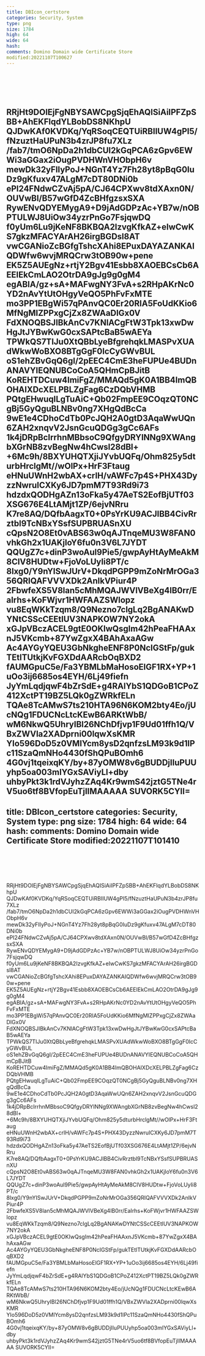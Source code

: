 ```yaml
---
title: DBIcon_certstore
categories: Security, System
type: png
size: 1784
high: 64
wide: 64
hash: 
comments: Domino Domain wide Certificate Store
modified:20221107T100627
---
```

![DBIcon_certstore][1]

[1]: data:image/png;base64,iVBORw0KGgoAAAANSUhEUgAAAEAAAABACAYAAACqaXHeAAAGv0lEQVR4nO2bC2wU
RRjHt9DOIEjFgNBYSAWCpgSjqEhAQISiAiIPFZpSBB+AhEKFlqdYLBobDS8NKhpU
QJDwKAf0KVDKq/YqRSoqCEQTUiRBIIUW4gPI5/fNzuztHaUPuN3b4zrJP8fu7XLz
/fab7/tmO6NpDa2h1dbCUI2kGqPCA6zGpv6EWWi3aGGax2iOugPVDHWnVHObpH6v
mewDk32yFIIyPoJ+NGnT4Yz7Fh28yt8pBqG0IuDz9gKfuxv47ALgM7cDT80DNi0b
ePI24FNdwCZvAj5pA/CJ64CPXwv8tdXAxn0N/OUVwBI/B57wGfD4ZcBHfgzsxSXA
RywENvQDYEMygA9+D9jAdGDPzAc+YB7w/nOBPTULWJ8UiOw34yzrPnGo7FsjqwDQ
f0yUm6Lu9jKeNF8BKBQA2IzvgKfkAZ+eIwCwKS7gkzMFACYArAH26irgBGDsl8AT
vwCGANioZcBGfgTshcXAhi8EPuxDAYAZANKAIQDWfw6wvjMRQCrw3tOB90w+pene
EK5Z5AUEgNz+rtjY2Bgv41Esbb8XAOEBCsCb6AEEIEkCmLAO2OtrDA9gJg9g0gM4
egABIA/gz+sA+MAFwgNY3FvA+s2RHpAKrNc0YD2nAvYtUtOHgyVeQO5PhFvFxMTE
mo3PP1EBgWi57qPAnvQC0Er20RIA5FoUdKKio6MfNgMIZPPxgCjZx8ZWAaDIGx0V
FdXNOQBSJIBkAnCv7KNlACgFtW3Tpk13xwDwHgJtJYBwKwG0cxSAPtcBaB5wAEYa
TPWkQS7TIJu0XtQBbLyeBfgrehqkLMASPvXUAdWkwWoBXO8BTgGgF0IcCyGWvBUL
oS1ehZBvGqQ6gI/2pEEC4CmE3heFUPUe4BUDnANAVYIEQNUBCoCoA5QHmCpBJitB
KoREHTDCuw4ImiFgZ/MMAQd5gK0A1BB4ImQBOHAIXDcXELPBLZgFag6CzDQbVHMB
PQtgEHwuqILgTuAiC+Qb02FmpEE9COqzQT0NCgBj5GyQguBLNBv0ng7XHgQdBcCa
9wE1e4CDhoCdTb0PcJQH2A0gtD3AqaWwUQn6ZAH2xnqvV2JsnGcuQDGg3gCc6AFs
1k4jDRpBcIrrhnMBbsoC9QfgyDRYINNg9XWAngbXGrNB8zvBegNw4hCwsl28dBl+
+6Mc9h/8BXYUHQTXjiJYvbUQFq/Ohm825y5dturbHrclgMt//wOlPx+HrF3Ftaug
eHNuUWnH2wbAX+crIH/vAWFc7p4S+PHX43DyzzNwruICXKy6JD7pmM7T93Rd9i73
hdzdxQODHgAZn13oFka5y47AeTS2EofBjUTf03XSG676E4LtAMjt1ZP/6ejvNRru
K7re8AQ/DQfbAagxT0+0PsYrKU9ACJlBB4CivRrztbl9TcNBxYSsfSUPBRUASnXU
cQpsN2O8Et0vABS63w0qAJTnqeMU3W8FAN0vhkGh2x1UAKjIoY6fu0n3V6L7JYDT
QQUgZ7c+dinP3woAul9Pie5/gwpAyHtAyMeAkM8CIV8HUDtw+FjoVoLUyIi8PT/c
8lxg0/Y9nYISwJUrV+DkqdPGPP9mZoNrMrOGa356QRIQAFVVVXDk2AnIkVPiur4P
2FbwfeXS5V8lan5cMhMQAJWVlVBeXg4lB0rr/EaIrhs+KoFWjvr1HWFAAZSWlopz
vu8EqWKkTzqm8/Q9Nezno7clgLq2BgANAKwDYNtCSScCEEtlUV3NAPKOW7NY2okA
xGJpVBczACEL9gtE0OKIwQsgIm42hPeaFHAAxnJ5VKcmb+87YwZgxX4BAhAxaAGw
Ac4AYGyYQEU3GbNkgheENF8P0NcIGStFp/gukTEtlTUtkjKvFGXDdAARcbOqBXD2
fAUMGpuC5e/Fa3YBMLbMaHosoElGF1RX+YP+1uOo3ij6685os4EYH/6Lj49fiefn
JyYmLqdjqwF4bZrSdE+g4RAlYbS1QDGoB1CPoZ412XctPT19BZ5LQk0gZWRkfELn
TQAe8TcAMwS7ts210HTA96N6KOM2bty4Eo/jUcNQg1FDUCNcLtcKEwB6ARKtWbB/
wM6NkwQ5UhryIBl26NChDfjvp1F9Ud01ffh1Q/VBxZWVla2XADprni00lqwXsKMR
YIo596DoD5z0VMlYcm8ysD2qnfzsLM93k9d1lPc11SzaQmNHo4430fShQPuBOmh6
4G0vj1tqeixqKY/by+87yOMW8v6gBUDDjIIuPUUyhp5oa003mIYGxSAViyLl+dby
uhbyPkt3k1rdVJyhzZAq4Kr9wmS42jztG5TNe4rV5uo6tf8BVfopEuTjIIMAAAAA
SUVORK5CYII=
---
title: DBIcon_certstore
categories: Security, System
type: png
size: 1784
high: 64
wide: 64
hash: 
comments: Domino Domain wide Certificate Store
modified:20221107T101410
---
![DBIcon_certstore][1]

[1]: data:image/png;base64,iVBORw0KGgoAAAANSUhEUgAAAEAAAABACAYAAACqaXHeAAAGv0lEQVR4nO2bC2wU
RRjHt9DOIEjFgNBYSAWCpgSjqEhAQISiAiIPFZpSBB+AhEKFlqdYLBobDS8NKhpU
QJDwKAf0KVDKq/YqRSoqCEQTUiRBIIUW4gPI5/fNzuztHaUPuN3b4zrJP8fu7XLz
/fab7/tmO6NpDa2h1dbCUI2kGqPCA6zGpv6EWWi3aGGax2iOugPVDHWnVHObpH6v
mewDk32yFIIyPoJ+NGnT4Yz7Fh28yt8pBqG0IuDz9gKfuxv47ALgM7cDT80DNi0b
ePI24FNdwCZvAj5pA/CJ64CPXwv8tdXAxn0N/OUVwBI/B57wGfD4ZcBHfgzsxSXA
RywENvQDYEMygA9+D9jAdGDPzAc+YB7w/nOBPTULWJ8UiOw34yzrPnGo7FsjqwDQ
f0yUm6Lu9jKeNF8BKBQA2IzvgKfkAZ+eIwCwKS7gkzMFACYArAH26irgBGDsl8AT
vwCGANioZcBGfgTshcXAhi8EPuxDAYAZANKAIQDWfw6wvjMRQCrw3tOB90w+pene
EK5Z5AUEgNz+rtjY2Bgv41Esbb8XAOEBCsCb6AEEIEkCmLAO2OtrDA9gJg9g0gM4
egABIA/gz+sA+MAFwgNY3FvA+s2RHpAKrNc0YD2nAvYtUtOHgyVeQO5PhFvFxMTE
mo3PP1EBgWi57qPAnvQC0Er20RIA5FoUdKKio6MfNgMIZPPxgCjZx8ZWAaDIGx0V
FdXNOQBSJIBkAnCv7KNlACgFtW3Tpk13xwDwHgJtJYBwKwG0cxSAPtcBaB5wAEYa
TPWkQS7TIJu0XtQBbLyeBfgrehqkLMASPvXUAdWkwWoBXO8BTgGgF0IcCyGWvBUL
oS1ehZBvGqQ6gI/2pEEC4CmE3heFUPUe4BUDnANAVYIEQNUBCoCoA5QHmCpBJitB
KoREHTDCuw4ImiFgZ/MMAQd5gK0A1BB4ImQBOHAIXDcXELPBLZgFag6CzDQbVHMB
PQtgEHwuqILgTuAiC+Qb02FmpEE9COqzQT0NCgBj5GyQguBLNBv0ng7XHgQdBcCa
9wE1e4CDhoCdTb0PcJQH2A0gtD3AqaWwUQn6ZAH2xnqvV2JsnGcuQDGg3gCc6AFs
1k4jDRpBcIrrhnMBbsoC9QfgyDRYINNg9XWAngbXGrNB8zvBegNw4hCwsl28dBl+
+6Mc9h/8BXYUHQTXjiJYvbUQFq/Ohm825y5dturbHrclgMt//wOlPx+HrF3Ftaug
eHNuUWnH2wbAX+crIH/vAWFc7p4S+PHX43DyzzNwruICXKy6JD7pmM7T93Rd9i73
hdzdxQODHgAZn13oFka5y47AeTS2EofBjUTf03XSG676E4LtAMjt1ZP/6ejvNRru
K7re8AQ/DQfbAagxT0+0PsYrKU9ACJlBB4CivRrztbl9TcNBxYSsfSUPBRUASnXU
cQpsN2O8Et0vABS63w0qAJTnqeMU3W8FAN0vhkGh2x1UAKjIoY6fu0n3V6L7JYDT
QQUgZ7c+dinP3woAul9Pie5/gwpAyHtAyMeAkM8CIV8HUDtw+FjoVoLUyIi8PT/c
8lxg0/Y9nYISwJUrV+DkqdPGPP9mZoNrMrOGa356QRIQAFVVVXDk2AnIkVPiur4P
2FbwfeXS5V8lan5cMhMQAJWVlVBeXg4lB0rr/EaIrhs+KoFWjvr1HWFAAZSWlopz
vu8EqWKkTzqm8/Q9Nezno7clgLq2BgANAKwDYNtCSScCEEtlUV3NAPKOW7NY2okA
xGJpVBczACEL9gtE0OKIwQsgIm42hPeaFHAAxnJ5VKcmb+87YwZgxX4BAhAxaAGw
Ac4AYGyYQEU3GbNkgheENF8P0NcIGStFp/gukTEtlTUtkjKvFGXDdAARcbOqBXD2
fAUMGpuC5e/Fa3YBMLbMaHosoElGF1RX+YP+1uOo3ij6685os4EYH/6Lj49fiefn
JyYmLqdjqwF4bZrSdE+g4RAlYbS1QDGoB1CPoZ412XctPT19BZ5LQk0gZWRkfELn
TQAe8TcAMwS7ts210HTA96N6KOM2bty4Eo/jUcNQg1FDUCNcLtcKEwB6ARKtWbB/
wM6NkwQ5UhryIBl26NChDfjvp1F9Ud01ffh1Q/VBxZWVla2XADprni00lqwXsKMR
YIo596DoD5z0VMlYcm8ysD2qnfzsLM93k9d1lPc11SzaQmNHo4430fShQPuBOmh6
4G0vj1tqeixqKY/by+87yOMW8v6gBUDDjIIuPUUyhp5oa003mIYGxSAViyLl+dby
uhbyPkt3k1rdVJyhzZAq4Kr9wmS42jztG5TNe4rV5uo6tf8BVfopEuTjIIMAAAAA
SUVORK5CYII=
